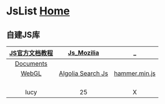 # JsList  [Home](../index.md)

## 自建JS库

| [JS官方文档教程](https://zh.javascript.info/) | [Js_Mozilia](https://developer.mozilla.org/zh-CN/docs/Web/JavaScript/A_re-introduction_to_JavaScript) | _ |
|:---:|:---:|:---:|
| [Documents](Doc/index.md) | []() | []() |
| [WebGL](webGL/index.md) | [Algolia Search Js](sag/index.md) | [hammer.min.js](hammer.min.js) |
| []() | []() | []() |
| []() | []() | []() |
| []() | []() | []() |
| []() | []() | []() |
| lucy | 25 | X |






